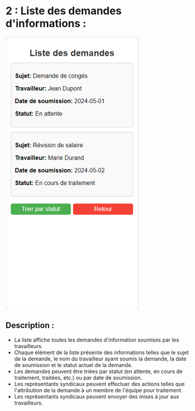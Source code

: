 # 2 : Liste des demandes d'informations : #
![ERD](./images/liste_demande.png)

## Description : ##

- La liste affiche toutes les demandes d'information soumises par les travailleurs.
- Chaque élément de la liste présente des informations telles que le sujet de la demande, le nom du travailleur ayant soumis la demande, la date de soumission et le statut actuel de la demande.
- Les demandes peuvent être triées par statut (en attente, en cours de traitement, traitées, etc.) ou par date de soumission.
- Les représentants syndicaux peuvent effectuer des actions telles que l'attribution de la demande à un membre de l'équipe pour traitement.
- Les représentants syndicaux peuvent envoyer des mises à jour aux travailleurs. 